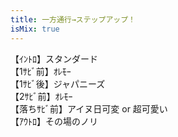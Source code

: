 ```yaml
---
title: 一方通行→ステップアップ！
isMix: true
---
```


【ｲﾝﾄﾛ】スタンダード<br />
【1ｻﾋﾞ前】ｵﾚﾓｰ<br />
【1ｻﾋﾞ後】ジャパニーズ<br />
【2ｻﾋﾞ前】ｵﾚﾓｰ<br />
【落ちｻﾋﾞ前】アイヌ日可変 or 超可愛い<br />
【ｱｳﾄﾛ】その場のノリ<br />